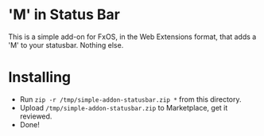 'M' in Status Bar
=================

This is a simple add-on for FxOS, in the Web Extensions format, that adds a 'M'
to your statusbar. Nothing else.

Installing
==========

* Run `zip -r /tmp/simple-addon-statusbar.zip *` from this directory.
* Upload `/tmp/simple-addon-statusbar.zip` to Marketplace, get it reviewed.
* Done!